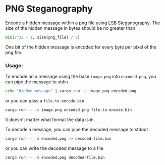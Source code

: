 # PNG Steganography

Encode a hidden message within a png file using LSB Steganography.
The size of the hidden message in bytes should be no greater than 

``` python
min(2^32 - 1, size(png_file) / 8)
```

One bit of the hidden message is encoded for every byte per pixel of the png file.

### Usage:

To encode an a message using the base `image.png` into `encoded.png`,
you can pipe the message to stdin

``` bash
echo "Hidden message" | cargo run -e image.png encoded.png
```
or you can pass a `file-to-encode.bin`

``` bash
cargo run -- -e image.png encoded.png file-to-encode.bin
```
It doesn't matter what format the data is in.

To decode a message, you can pipe the decoded message to stdout

``` bash
cargo run -- -d encoded.png >> decoded-file.bin
```
or you can write the decoded message to a file

``` bash
cargo run -- -d encoded.png decoded-file.bin
```

